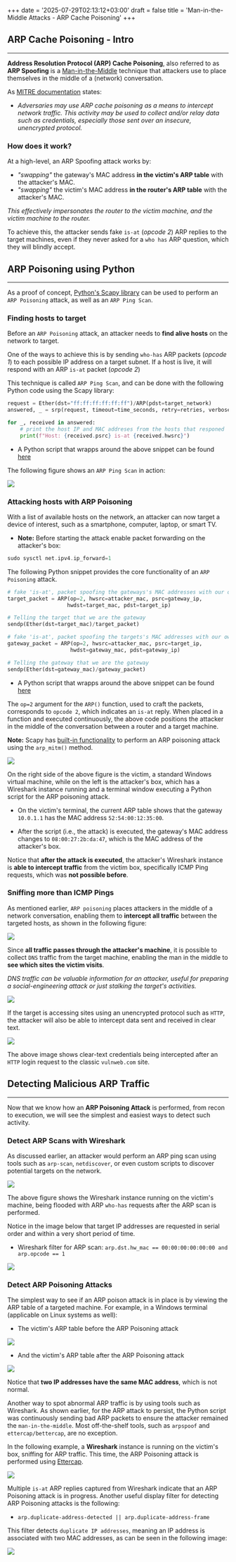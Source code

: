 +++
date = '2025-07-29T02:13:12+03:00'
draft = false
title = 'Man-in-the-Middle Attacks - ARP Cache Poisoning'
+++

## ARP Cache Poisoning - Intro
---

**Address Resolution Protocol (ARP) Cache Poisoning**, also referred to as **ARP Spoofing** is a [Man-in-the-Middle](https://attack.mitre.org/techniques/T1557/) technique that attackers use to place themselves in the middle of a (network) conversation.

As [MITRE documentation](https://attack.mitre.org/techniques/T1557/002/) states:

- *Adversaries may use ARP cache poisoning as a means to intercept network traffic. This activity may be used to collect and/or relay data such as credentials, especially those sent over an insecure, unencrypted protocol.*

### How does it work?

At a high-level, an ARP Spoofing attack works by:
- *"swapping"* the gateway's MAC address **in the victim's ARP table** with the attacker's MAC.
- *"swapping"* the victim's MAC address **in the router's ARP table** with the attacker's MAC.

*This effectively impersonates the router to the victim machine, and the victim machine to the router.*

To achieve this, the attacker sends fake `is-at` (*opcode 2*) ARP replies to the target machines, even if they never asked for a `who has` ARP question, which they will blindly accept.

## ARP Poisoning using Python
---

As a proof of concept, [Python's Scapy library](https://scapy.net/) can be used to perform an `ARP Poisoning` attack, as well as an `ARP Ping Scan`. 

### Finding hosts to target

Before an `ARP Poisoning` attack, an attacker needs to **find alive hosts** on the network to target.

One of the ways to achieve this is by sending `who-has` ARP packets (*opcode 1*) to each possible IP address on a target subnet. If a host is live, it will respond with an ARP `is-at` packet (*opcode 2*)

This technique is called `ARP Ping Scan`, and can be done with the following Python code using the Scapy library:

```Python
request = Ether(dst="ff:ff:ff:ff:ff:ff")/ARP(pdst=target_network)
answered, _ = srp(request, timeout=time_seconds, retry=retries, verbose=False)

for _, received in answered:
	# print the host IP and MAC addreses from the hosts that responed
	print(f"Host: {received.psrc} is-at {received.hwsrc}")
```

- A Python script that wrapps around the above snippet can be found [here](https://github.com/t0nyc23/arpt00ls/blob/main/arpscann3r.py)

The following figure shows an `ARP Ping Scan` in action:

![](/attachments/arp-poisoning/arpscan.gif)

### Attacking hosts with ARP Poisoning

With a list of available hosts on the network, an attacker can now target a device of interest, such as a smartphone, computer, laptop, or smart TV.

- **Note:** Before starting the attack enable packet forwarding on the attacker's box:

```c
sudo sysctl net.ipv4.ip_forward=1
```

The following Python snippet provides the core functionality of an `ARP Poisoning` attack.

```Python
# fake 'is-at', packet spoofing the gateways's MAC addresses with our own
target_packet = ARP(op=2, hwsrc=attacker_mac, psrc=gateway_ip,
				   hwdst=target_mac, pdst=target_ip)

# Telling the target that we are the gateway
sendp(Ether(dst=target_mac)/target_packet)

# fake 'is-at', packet spoofing the targets's MAC addresses with our own
gateway_packet = ARP(op=2, hwsrc=attacker_mac, psrc=target_ip,
					hwdst=gateway_mac, pdst=gateway_ip)

# Telling the gateway that we are the gateway
sendp(Ether(dst=gateway_mac)/gateway_packet)
```

- A Python script that wrapps around the above snippet can be found [here](https://github.com/t0nyc23/arpt00ls/blob/main/arp0isonr.py)

The `op=2` argument for the `ARP()` function, used to craft the packets, corresponds to `opcode 2`, which indicates an `is-at` reply. When placed in a function and executed continuously, the above code positions the attacker in the middle of the conversation between a router and a target machine.

**Note:** Scapy has [built-in functionality](https://scapy.readthedocs.io/en/latest/usage.html#arp-mitm) to perform an ARP poisoning attack using the `arp_mitm()` method.

![](/attachments/arp-poisoning/arpspoof-demo.gif)

On the right side of the above figure is the victim, a standard Windows virtual machine, while on the left is the attacker's box, which has a Wireshark instance running and a terminal window executing a Python script for the ARP poisoning attack.

- On the victim's terminal, the current ARP table shows that the gateway `10.0.1.1` has the MAC address `52:54:00:12:35:00`.

- After the script (i.e., the attack) is executed, the gateway's MAC address changes to `08:00:27:2b:da:47`, which is the MAC address of the attacker's box.

Notice that **after the attack is executed**, the attacker's Wireshark instance is **able to intercept traffic** from the victim box, specifically ICMP Ping requests, which was **not possible before**.

### Sniffing more than ICMP Pings

As mentioned earlier, `ARP poisoning` places attackers in the middle of a network conversation, enabling them to **intercept all traffic** between the targeted hosts, as shown in the following figure:

![](/attachments/arp-poisoning/dns-sniff-2.gif)

Since **all traffic passes through the attacker's machine**, it is possible to collect `DNS` traffic from the target machine, enabling the man in the middle to **see which sites the victim visits**.

*DNS traffic can be valuable information for an attacker, useful for preparing a social-engineering attack or just stalking the target's activities.*

![](/attachments/arp-poisoning/ip-sniff.png)

If the target is accessing sites using an unencrypted protocol such as `HTTP`, the attacker will also be able to intercept data sent and received in clear text.

![](/attachments/arp-poisoning/http-sniff.png)

The above image shows clear-text credentials being intercepted after an `HTTP` login request to the classic `vulnweb.com` site.

## Detecting Malicious ARP Traffic
---

Now that we know how an **ARP Poisoning Attack** is performed, from recon to execution, we will see the simplest and easiest ways to detect such activity.

### Detect ARP Scans with Wireshark

As discussed earlier, an attacker would perform an ARP ping scan using tools such as `arp-scan`, `netdiscover`, or even custom scripts to discover potential targets on the network.

![](/attachments/arp-poisoning/arpscan-detect.gif)

The above figure shows the Wireshark instance running on the victim's machine, being flooded with ARP `who-has` requests after the ARP scan is performed.

Notice in the image below that target IP addresses are requested in serial order and within a very short period of time.

- Wireshark filter for ARP scan: `arp.dst.hw_mac == 00:00:00:00:00:00 and arp.opcode == 1`

![](/attachments/arp-poisoning/arpscan-detect-wireshark.png)

### Detect ARP Poisoning Attacks

The simplest way to see if an ARP poison attack is in place is by viewing the ARP table of a targeted machine. For example, in a Windows terminal (applicable on Linux systems as well):

- The victim's ARP table before the ARP Poisoning attack

![](/attachments/arp-poisoning/arpsoof-detect-a.png)

- And the victim's ARP table after the ARP Poisoning attack

![](/attachments/arp-poisoning/arpsoof-detect-b.png)

Notice that **two IP addresses have the same MAC address**, which is not normal.

Another way to spot abnormal ARP traffic is by using tools such as Wireshark. As shown earlier, for the ARP attack to persist, the Python script was continuously sending bad ARP packets to ensure the attacker remained the `man-in-the-middle`. Most off-the-shelf tools, such as `arpspoof` and `ettercap/bettercap`, are no exception.

In the following example, a **Wireshark** instance is running on the victim's box, sniffing for ARP traffic. This time, the ARP Poisoning attack is performed using [Ettercap](https://www.ettercap-project.org/).

![](/attachments/arp-poisoning/arpspoof-detect-wireshark-ettercap.gif)

Multiple `is-at` ARP replies captured from Wireshark indicate that an ARP Poisoning attack is in progress. Another useful display filter for detecting ARP Poisoning attacks is the following:

- `arp.duplicate-address-detected || arp.duplicate-address-frame`

This filter detects `duplicate IP addresses`, meaning an IP address is associated with two MAC addresses, as can be seen in the following image:

![](/attachments/arp-poisoning/arpsoof-detect-c.png)
